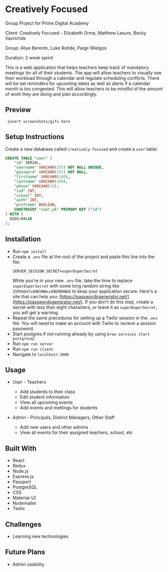 # Creatively Focused
Group Project for Prime Digital Academy

Client: Creatively Focused - Elizabeth Orme, Matthew Lasure, Becky Vavrichek

Group: Aliye Berento, Luke Rohde, Paige Wielgos

Duration: 2 week sprint

This is a web application that helps teachers keep track of mandatory meetings for all of their students. The app will allow teachers to visually see their workload through a calendar and regulate scheduling conflicts. There will be set reminders for upcoming dates as well as alerts if a calendar month is too congested. This will allow teachers to be mindful of the amount of work they are doing and plan accordingly.


## Preview
    -insert screenshots/gifs here


## Setup Instructions

Create a new database called `creatively-focused` and create a `user` table:

```SQL
CREATE TABLE "user" (
	"id" SERIAL,
	"username" VARCHAR(255) NOT NULL UNIQUE,
	"password" VARCHAR(255) NOT NULL,
	"firstname" VARCHAR(100),
	"lastname" VARCHAR(100),
	"phone" VARCHAR(15),
	"isd" INT,
	"school" INT,
	"auth" INT,
	"prefcomm" BOOLEAN,
	CONSTRAINT "user_pk" PRIMARY KEY ("id")
) WITH (
  OIDS=FALSE
);
```

## Installation

* Run `npm install`
* Create a `.env` file at the root of the project and paste this line into the file:
    ```
    SERVER_SESSION_SECRET=superDuperSecret
    ```
    While you're in your new `.env` file, take the time to replace `superDuperSecret` with some long random string like `25POUbVtx6RKVNWszd9ERB9Bb6` to keep your application secure. Here's a site that can help you: [https://passwordsgenerator.net/](https://passwordsgenerator.net/). If you don't do this step, create a secret with less than eight characters, or leave it as `superDuperSecret`, you will get a warning.
* Repeat the same precedures for setting up a Twilio session in the `.env` file. You will need to make an account with Twilio to recieve a session password.
* Start postgres if not running already by using `brew services start postgresql`
* Run `npm run server`
* Run `npm run client`
* Navigate to `localhost:3000`


## Usage

* User - Teachers
    - Add students to their class
    - Edit student information
    - View all upcoming events
    - Add events and mettings for students

* Admin - Principals, District Managers, Other Staff
    - Add new users and other admins
    - View all events for their assigned teachers, school, etc


## Built With

* React
* Redux
* Node.js
* Express.js
* Passport
* PostgreSQL
* CSS
* Material-UI
* Nodemailer
* Twilio


## Challenges

* Learning new technologies


## Future Plans

* Admin usability



